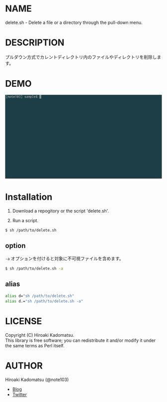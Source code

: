 # NAME

delete.sh - Delete a file or a directory through the pull-down menu.

# DESCRIPTION

プルダウン方式でカレントディレクトリ内のファイルやディレクトリを削除します。

# DEMO

![delete.sh](./demo/delete.gif)

# Installation

1) Download a repogitory or the script 'delete.sh'.

2) Run a script.

```bash
$ sh /path/to/delete.sh
```

## option

`-a` オプションを付けると対象に不可視ファイルを含めます。

```bash
$ sh /path/to/delete.sh -a
```

## alias

```bash
alias d="sh /path/to/delete.sh"
alias d.="sh /path/to/delete.sh -a"
```

# LICENSE

Copyright (C) Hiroaki Kadomatsu.  
This library is free software; you can redistribute it and/or modify it under the same terms as Perl itself.

# AUTHOR

Hiroaki Kadomatsu (@note103)

- [Blog](http://note103.hateblo.jp/)
- [Twitter](https://twitter.com/note103)

